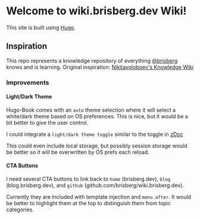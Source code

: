 # Welcome to wiki.brisberg.dev Wiki!

This site is built using [Hugo](https://gohugo.io).

## Inspiration
This repo represents a knowledge repository of everything [@brisberg](https://github.com/brisberg) knows and is learning.
Original inspiration: [Nikitavoloboev's Knowledge Wiki](https://wiki.nikitavoloboev.xyz/)

### Improvements

#### Light/Dark Theme
Hugo-Book comes with an `auto` theme selection where it will select a white/dark theme based on OS preferences. This is nice, but it would be a bit better to give the user control.

I could integrate a `light/dark theme toggle` similar to the toggle in [zDoc](https://themes.gohugo.io/hugo-theme-zdoc/)

This could even include local storage, but possibly session storage would be better so it will be overwritten by OS prefs each reload.

#### CTA Buttons

I need several CTA buttons to link back to `home` (brisberg.dev), `blog` (blog.brisberg.dev), and `github` (github.com/brisberg/wiki.brisberg.dev).

Currently they are included with template injection and `menu.after`. It would be better to highlight them at the top to distinguish them from topic categories.
